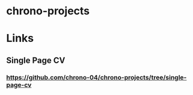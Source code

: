 # chrono-projects

# Links

## Single Page CV

### https://github.com/chrono-04/chrono-projects/tree/single-page-cv
